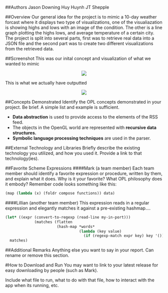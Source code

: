 

##Authors
Jason Downing 
Huy Huynh
JT Shepple

##Overview
Our general idea for the project is to mimic a 10-day weather forcast where it displays two type of visualizations, one of the visualiazation is showing highs and lows with an image of the condition. The other is a line graph plotting the highs lows, and average temperature of a certain city. The project is split into several parts, first was to retrieve real data into a JSON file and the second part was to create two different visualizations from the retrieved data.

##Screenshot
This was our inital concept and visualization of what we wanted to mimic
<p align="center">
	<img src="https://github.com/oplS16projects/Racket-Weather/blob/master/Diagram.png">
<p>

This is what we actually have outputted 
<p align="center">
	<img src="https://github.com/oplS16projects/Racket-Weather/blob/master/Racket_Weather_Output_Diagram.png">
<p>


##Concepts Demonstrated
Identify the OPL concepts demonstrated in your project. Be brief. A simple list and example is sufficient. 
* **Data abstraction** is used to provide access to the elements of the RSS feed.
* The objects in the OpenGL world are represented with **recursive data structures.**
* **Symbolic language processing techniques** are used in the parser.

##External Technology and Libraries
Briefly describe the existing technology you utilized, and how you used it. Provide a link to that technology(ies).

##Favorite Scheme Expressions
####Mark (a team member)
Each team member should identify a favorite expression or procedure, written by them, and explain what it does. Why is it your favorite? What OPL philosophy does it embody?
Remember code looks something like this:
```scheme
(map (lambda (x) (foldr compose functions)) data)
```
####Lillian (another team member)
This expression reads in a regular expression and elegantly matches it against a pre-existing hashmap....
```scheme
(let* ((expr (convert-to-regexp (read-line my-in-port)))
             (matches (flatten
                       (hash-map *words*
                                 (lambda (key value)
                                   (if (regexp-match expr key) key '()))))))
  matches)
```

##Additional Remarks
Anything else you want to say in your report. Can rename or remove this section.

#How to Download and Run
You may want to link to your latest release for easy downloading by people (such as Mark).

Include what file to run, what to do with that file, how to interact with the app when its running, etc. 
